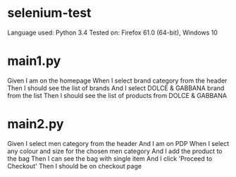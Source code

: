 # selenium-test

Language used: Python 3.4
Tested on: Firefox 61.0 (64-bit), Windows 10

# main1.py
Given I am on the homepage 
When I select brand category from the header 
Then I should see the list of brands 
And I select DOLCE & GABBANA brand from the list 
Then I should see the list of products from DOLCE & GABBANA


# main2.py
Given I select men category from the header
And I am on PDP
When I select any colour and size for the chosen men category
And I add the product to the bag
Then I can see the bag with single item
And I click 'Proceed to Checkout'
Then I should be on checkout page
